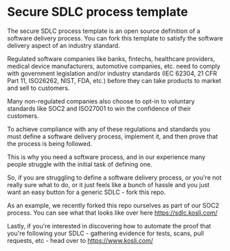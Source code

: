 # Secure SDLC process template

The secure SDLC process template is an open source definition of a software delivery process. You can fork this template to satisfy the software delivery aspect of an industry standard.

Regulated software companies like banks, fintechs, healthcare providers, medical device manufacturers, automotive companies, etc. need to comply with government legislation and/or industry standards (IEC 62304, 21 CFR Part 11, ISO26262, NIST, FDA, etc.) before they can take products to market and sell to customers.

Many non-regulated companies also choose to opt-in to voluntary standards like SOC2 and ISO27001 to win the confidence of their customers.

To achieve compliance with any of these regulations and standards you must define a software delivery process, implement it, and then prove that the process is being followed.

This is why you need a software process, and in our experience many people struggle with the initial task of defining one.

So, if you are struggling to define a software delivery process, or you're not really sure what to do, or it just feels like a bunch of hassle and you just want an easy button for a generic SDLC - fork this repo. 

As an example, we recently forked this repo ourselves as part of our SOC2 process. You can see what that looks like over here https://sdlc.kosli.com/

Lastly, if you're interested in discovering how to automate the proof that you're following your SDLC - gathering evidence for tests, scans, pull requests, etc - head over to https://www.kosli.com/
